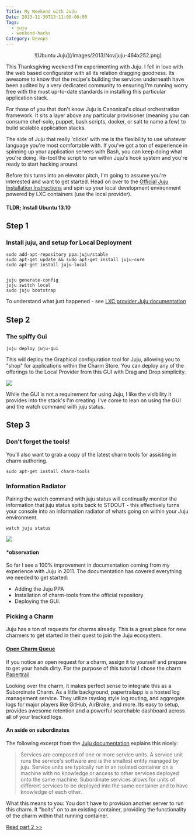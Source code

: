```yaml
---
Title: My Weekend with JuJu
Date: 2013-11-30T13:11:00-00:00
Tags:
  - juju
  - weekend-hacks
Category: Devops
---
```


<center>![Ubuntu Juju](/images/2013/Nov/juju-464x252.png)</center>

This Thanksgiving weekend I'm experimenting with Juju. I fell in love with the web based configurator with all its relation dragging goodness. Its awesome to know that the recipe's building the services underneath have been audited by a very dedicated community to ensuring I'm running worry free with the most up-to-date standards in installing this particular application stack.



For those of you that don't know Juju is Canonical's cloud orchestration framework. It sits a layer above any particular provisioner (meaning you can consume chef-solo, puppet, bash scripts, docker, or salt to name a few) to build scalable application stacks.

The side of Juju that really 'clicks' with me is the flexibility to use whatever language you're most comfortable with. If you've got a ton of experience in spinning up your application servers with Bash, you can keep doing what you're doing. Re-tool the script to run within Juju's hook system and you're ready to start hacking around.

Before this turns into an elevator pitch, I'm going to assume you're interested and want to get started. Head on over to the [Official Juju Installation Instructions](https://juju.ubuntu.com/docs/getting-started.html) and spin up your local development environment powered by LXC containers (use the local provider).  

#### TLDR; Install Ubuntu 13.10

## Step 1
### Install juju, and setup for Local Deployment

    sudo add-apt-repository ppa:juju/stable
    sudo apt-get update && sudo apt-get install juju-core
    sudo apt-get install juju-local


    juju generate-config
    juju switch local
    sudo juju bootstrap


To understand what just happened - see [LXC provider Juju documentation](https://juju.ubuntu.com/docs/config-local.html)



## Step 2
### The spiffy Gui

	juju deploy juju-gui

This will deploy the Graphical configuration tool for Juju, allowing you to "shop" for applications within the Charm Store. You can deploy any of the offerings to the Local Provider from this GUI with Drag and Drop simplicity.

![](/images/2013/Nov/Screenshot_2013_11_30_13_20_44.png)


While the GUI is not a requirement for using Juju, I like the visibility it provides into the stack's I'm creating. I've come to lean on using the GUI and the watch command with juju status.

## Step 3
### Don't forget the tools!
You'll also want to grab a copy of the latest charm tools for assisting in charm authoring.

	sudo apt-get install charm-tools




### Information Radiator

Pairing the watch command with juju status will continually monitor the information that juju status spits back to STDOUT - this effectively turns your console into an information radiator of whats going on within your Juju environment.


	watch juju status

![](/images/2013/Nov/Screenshot_2013_11_30_17_46_58.png)




#### *observation
So far I see a 100% improvement in documentation coming from my experience with Juju in 2011. The documentation has covered everything we needed to get started:

- Adding the Juju PPA
- Installation of charm-tools from the official repository
- Deploying the GUI.

### Picking a Charm


Juju has a ton of requests for charms already. This is a great place for new charmers to get started in their quest to join the Juju ecosystem.

#### [Open Charm Queue](https://bugs.launchpad.net/charms/+bugs?field.searchtext=&orderby=-importance&field.status%3Alist=NEW&field.status%3Alist=CONFIRMED&field.status%3Alist=TRIAGED&field.status%3Alist=INCOMPLETE_WITH_RESPONSE&field.status%3Alist=INCOMPLETE_WITHOUT_RESPONSE&assignee_option=any&field.assignee=&field.bug_reporter=&field.bug_commenter=&field.subscriber=&field.structural_subscriber=&field.component-empty-marker=1&field.tag=&field.tags_combinator=ANY&field.status_upstream-empty-marker=1&field.has_cve.used=&field.omit_dupes.used=&field.omit_dupes=on&field.affects_me.used=&field.has_no_package.used=&field.has_patch.used=&field.has_branches.used=&field.has_branches=on&field.has_no_branches.used=&field.has_no_branches=on&field.has_blueprints.used=&field.has_blueprints=on&field.has_no_blueprints.used=&field.has_no_blueprints=on&search=Search)

If you notice an open request for a charm, assign it to yourself and prepare to get your hands dirty. For the purpose of this tutorial I chose the charm [Papertrail](https://bugs.launchpad.net/charms/+bug/1023665)

Looking over the charm, it makes perfect sense to integrate this as a Subordinate Charm. As a little background, papertrailapp is a hosted log management service. They utilize rsyslog style log routing, and aggregate logs for major players like GitHub, AirBrake, and more. Its easy to setup, provides awesome retention and a powerful searchable dashboard across all of your tracked logs.

#### An aside on subordinates

The following excerpt from the [Juju documentation](https://juju.ubuntu.com/docs/authors-subordinate-services.html) explains this nicely:

>Services are composed of one or more service units. A service unit runs the service's software and is the smallest entity managed by juju. Service units are typically run in an isolated container on a machine with no knowledge or access to other services deployed onto the same machine. Subordinate services allows for units of different services to be deployed into the same container and to have knowledge of each other.

What this means to you: You don't have to provision another server to run this charm. It "bolts" on to an existing container, providing the functionality of the charm within that running container.

[Read part 2 >> ](/posts/2013-12-02-writing-the-papertrail-charm)
